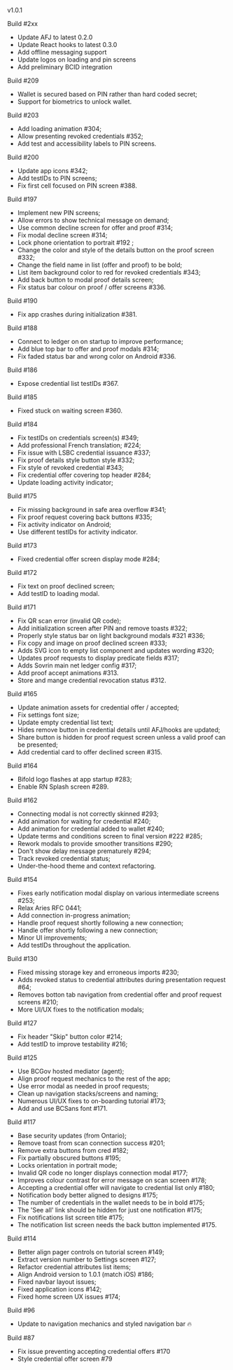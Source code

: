 
v1.0.1

Build #2xx

- Update AFJ to latest 0.2.0
- Update React hooks to latest 0.3.0
- Add offline messaging support
- Update logos on loading and pin screens
- Add preliminary BCID integration

Build #209

- Wallet is secured based on PIN rather than hard coded secret;
- Support for biometrics to unlock wallet.

Build #203

- Add loading animation #304;
- Allow presenting revoked credentials #352;
- Add test and accessibility labels to PIN screens.

Build #200

- Update app icons #342;
- Add testIDs to PIN screens;
- Fix first cell focused on PIN screen #388.

Build #197

- Implement new PIN screens;
- Allow errors to show technical message on demand;
- Use common decline screen for offer and proof #314;
- Fix modal decline screen #314;
- Lock phone orientation to portrait #192 ;
- Change the color and style of the details button on the proof screen #332;
- Change the field name in list (offer and proof) to be bold;
- List item background color to red for revoked credentials #343;
- Add back button to modal proof details screen;
- Fix status bar colour on proof / offer screens #336.

Build #190

- Fix app crashes during initialization #381.

Build #188

- Connect to ledger on on startup to improve performance;
- Add blue top bar to offer and proof modals #314;
- Fix faded status bar and wrong color on Android #336.

Build #186

- Expose credential list testIDs #367.

Build #185

- Fixed stuck on waiting screen #360.

Build #184

- Fix testIDs on credentials screen(s) #349;
- Add professional French translation; #224;
- Fix issue with LSBC credential issuance #337;
- Fix proof details style button style #332;
- Fix style of revoked credential #343;
- Fix credential offer covering top header #284;
- Update loading activity indicator;

Build #175

- Fix missing background in safe area overflow #341;
- Fix proof request covering back buttons #335;
- Fix activity indicator on Android;
- Use different testIDs for activity indicator.

Build #173

- Fixed credential offer screen display mode #284;

Build #172

- Fix text on proof declined screen;
- Add testID to loading modal.

Build #171

- Fix QR scan error (invalid QR code);
- Add initialization screen after PIN and remove toasts #322;
- Properly style status bar on light background modals #321 #336;
- Fix copy and image on proof declined screen #333;
- Adds SVG icon to empty list component and updates wording #320;
- Updates proof requests to display predicate fields #317;
- Adds Sovrin main net ledger config #317;
- Add proof accept animations #313.
- Store and mange credential revocation status #312.

Build #165

- Update animation assets for credential offer / accepted;
- Fix settings font size;
- Update empty credential list text;
- Hides remove button in credential details until AFJ/hooks are updated;
- Share button is hidden for proof request screen unless a valid proof can be presented;
- Add credential card to offer declined screen #315.

Build #164

- Bifold logo flashes at app startup #283;
- Enable RN Splash screen #289.

Build #162

- Connecting modal is not correctly skinned #293;
- Add animation for waiting for credential #240;
- Add animation for credential added to wallet #240;
- Update terms and conditions screen to final version #222 #285;
- Rework modals to provide smoother transitions #290;
- Don't show delay message prematurely #294;
- Track revoked credential status;
- Under-the-hood theme and context refactoring.

Build #154

- Fixes early notification modal display on various intermediate screens #253;
- Relax Aries RFC 0441;
- Add connection in-progress animation;
- Handle proof request shortly following a new connection;
- Handle offer shortly following a new connection;
- Minor UI improvements;
- Add testIDs throughout the application.


Build #130

- Fixed missing storage key and erroneous imports #230;
- Adds revoked status to credential attributes during presentation request #64;
- Removes botton tab navigation from credential offer and proof request screens #210;
- More UI/UX fixes to the notification modals;

Build #127

- Fix header "Skip" button color #214;
- Add testID to improve testability #216;

Build #125

- Use BCGov hosted mediator (agent);
- Align proof request mechanics to the rest of the app;
- Use error modal as needed in proof requests;
- Clean up navigation stacks/screens and naming;
- Numerous UI/UX fixes to on-boarding tutorial #173;
- Add and use BCSans font #171.

Build #117

- Base security updates (from Ontario);
- Remove toast from scan connection success #201;
- Remove extra buttons from cred #182;
- Fix partially obscured buttons #195;
- Locks orientation in portrait mode;
- Invalid QR code no longer displays connection modal #177;
- Improves colour contrast for error message on scan screen #178;
- Accepting a credential offer will navigate to credential list only #180;
- Notification body better aligned to designs #175;
- The number of credentials in the wallet needs to be in bold #175;
- The 'See all' link should be hidden for just one notification #175;
- Fix notifications list screen title #175;
- The notification list screen needs the back button implemented #175.

Build #114

- Better align pager controls on tutorial screen #149;
- Extract version number to Settings screen #127;
- Refactor credential attributes list items;
- Align Android version to 1.0.1 (match iOS) #186;
- Fixed navbar layout issues;
- Fixed application icons #142;
- Fixed home screen UX issues #174;

Build #96

- Update to navigation mechanics and styled navigation bar 🔥

Build #87

- Fix issue preventing accepting credential offers #170
- Style credential offer screen #79
